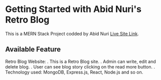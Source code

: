 # Getting Started with Abid Nuri's Retro Blog

This is a MERN Stack Project codded by Abid Nuri [Live Site Link](https://github.com/facebook/create-react-app).

## Available Feature
Retro Blog Website:
. This is a Retro Blog site.
. Admin can write, edit and delete blog.
. User can see blog story clicking on the read more button.
. Technology used: MongoDB, Express.js, React, Node.js and so on.